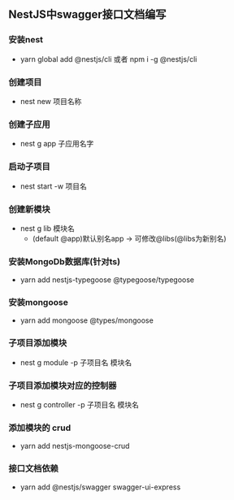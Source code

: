## NestJS中swagger接口文档编写

### 安装nest

- yarn global add @nestjs/cli 或者 npm i -g @nestjs/cli

### 创建项目

- nest new 项目名称

### 创建子应用

- nest g app 子应用名字

### 启动子项目

- nest start -w 项目名

### 创建新模块

- nest g lib 模块名
  - (default @app)默认别名app -> 可修改@libs(@libs为新别名)

### 安装MongoDb数据库(针对ts)

- yarn add nestjs-typegoose @typegoose/typegoose

### 安装mongoose

- yarn add mongoose @types/mongoose

### 子项目添加模块

- nest g module -p 子项目名 模块名

### 子项目添加模块对应的控制器

- nest g controller -p 子项目名 模块名

### 添加模块的 crud

- yarn add nestjs-mongoose-crud

### 接口文档依赖

- yarn add @nestjs/swagger swagger-ui-express

